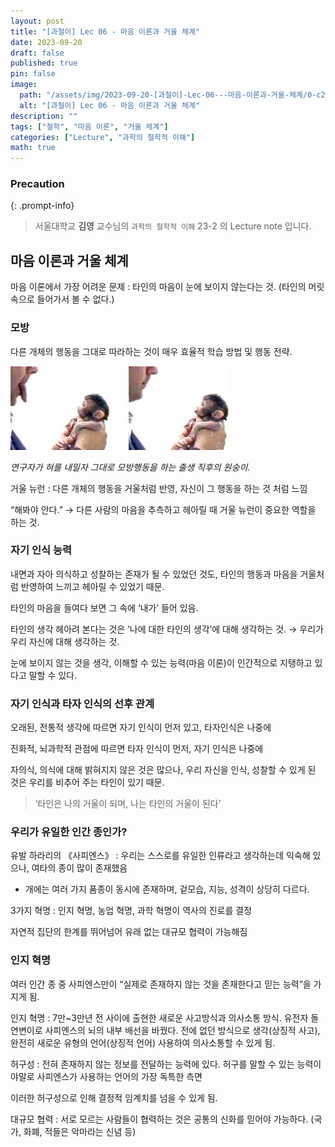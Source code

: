 ```yaml
---
layout: post
title: "[과철이] Lec 06 - 마음 이론과 거울 체계"
date: 2023-09-20
draft: false
published: true
pin: false
image:
  path: "/assets/img/2023-09-20-[과철이]-Lec-06---마음-이론과-거울-체계/0-c2ca448d93.png"
  alt: "[과철이] Lec 06 - 마음 이론과 거울 체계"
description: ""
tags: ["철학", "마음 이론", "거울 체계"]
categories: ["Lecture", "과학의 철학적 이해"]
math: true
---
```


### Precaution


{: .prompt-info}


> 서울대학교 **김영** 교수님의 `과학의 철학적 이해` 23-2 의 Lecture note 입니다. 


## 마음 이론과 거울 체계


마음 이론에서 가장 어려운 문제 : 타인의 마음이 눈에 보이지 않는다는 것. (타인의 머릿속으로 들어가서 볼 수 없다.)


### 모방


다른 개체의 행동을 그대로 따라하는 것이 매우 효율적 학습 방법 및 행동 전략.


![](/assets/img/2023-09-20-[과철이]-Lec-06---마음-이론과-거울-체계/0-c2ca448d93.png)


_연구자가 혀를 내밀자 그대로 모방행동을 하는 출생 직후의 원숭이._


거울 뉴런 : 다른 개체의 행동을 거울처럼 반영, 자신이 그 행동을 하는 것 처럼 느낌


“해봐야 안다.” → 다른 사람의 마음을 추측하고 헤아릴 때 거울 뉴런이 중요한 역할을 하는 것.


### 자기 인식 능력


내면과 자아 의식하고 성찰하는 존재가 될 수 있었던 것도, 타인의 행동과 마음을 거울처럼 반영하여 느끼고 헤아릴 수 있었기 때문.


타인의 마음을 들여다 보면 그 속에 ‘내가’ 들어 있음.


타인의 생각 헤아려 본다는 것은 ’나에 대한 타인의 생각’에 대해 생각하는 것. → 우리가 우리 자신에 대해 생각하는 것.


눈에 보이지 않는 것을 생각, 이해할 수 있는 능력(마음 이론)이 인간적으로 지탱하고 있다고 말할 수 있다.


### 자기 인식과 타자 인식의 선후 관계


오래된, 전통적 생각에 따르면 자기 인식이 먼저 있고, 타자인식은 나중에


진화적, 뇌과학적 관점에 따르면 타자 인식이 먼저, 자기 인식은 나중에


자의식, 의식에 대해 밝혀지지 않은 것은 많으나, 우리 자신을 인식, 성찰할 수 있게 된 것은 우리를 비추어 주는 타인이 있기 때문.


> ‘타인은 나의 거울이 되며, 나는 타인의 거울이 된다’


### 우리가 유일한 인간 종인가?


유발 하라리의 《사피엔스》 : 우리는 스스로를 유일한 인류라고 생각하는데 익숙해 있으나, 여타의 종이 많이 존재했음

- 개에는 여러 가지 품종이 동시에 존재하며, 겉모습, 지능, 성격이 상당히 다르다.

3가지 혁명 : 인지 혁명, 농업 혁명, 과학 혁명이 역사의 진로를 결정


자연적 집단의 한계를 뛰어넘어 유래 없는 대규모 협력이 가능해짐


### 인지 혁명


여러 인간 종 중 사피엔스만이 “실제로 존재하지 않는 것을 존재한다고 믿는 능력”을 가지게 됨.


인지 혁명 : 7만~3만년 전 사이에 출현한 새로운 사고방식과 의사소통 방식. 유전자 돌연변이로 사피엔스의 뇌의 내부 배선을 바꿨다. 전에 없던 방식으로 생각(상징적 사고), 완전히 새로운 유형의 언어(상징적 언어) 사용하여 의사소통할 수 있게 됨.


허구성 : 전혀 존재하지 않는 정보를 전달하는 능력에 있다. 허구를 말할 수 있는 능력이야말로 사피엔스가 사용하는 언어의 가장 독특한 측면


이러한 허구성으로 인해 결정적 임계치를 넘을 수 있게 됨.


대규모 협력 : 서로 모르는 사람들이 협력하는 것은 공통의 신화를 믿어야 가능하다. (국가, 화폐, 적들은 악마라는 신념 등)


<script>
  window.MathJax = {
    tex: {
      macros: {
        R: "\\mathbb{R}",
        N: "\\mathbb{N}",
        Z: "\\mathbb{Z}",
        Q: "\\mathbb{Q}",
        C: "\\mathbb{C}",
        proj: "\\operatorname{proj}",
        rank: "\\operatorname{rank}",
        im: "\\operatorname{im}",
        dom: "\\operatorname{dom}",
        codom: "\\operatorname{codom}",
        argmax: "\\operatorname*{arg\,max}",
        argmin: "\\operatorname*{arg\,min}",
        "\{": "\\lbrace",
        "\}": "\\rbrace",
        sub: "\\subset",
        sup: "\\supset",
        sube: "\\subseteq",
        supe: "\\supseteq"
      },
      tags: "ams",
      strict: false, 
      inlineMath: [["$", "$"], ["\\(", "\\)"]],
      displayMath: [["$$", "$$"], ["\\[", "\\]"]]
    },
    options: {
      skipHtmlTags: ["script", "noscript", "style", "textarea", "pre"]
    }
  };
</script>
<script async src="https://cdn.jsdelivr.net/npm/mathjax@3/es5/tex-mml-chtml.js"></script>
